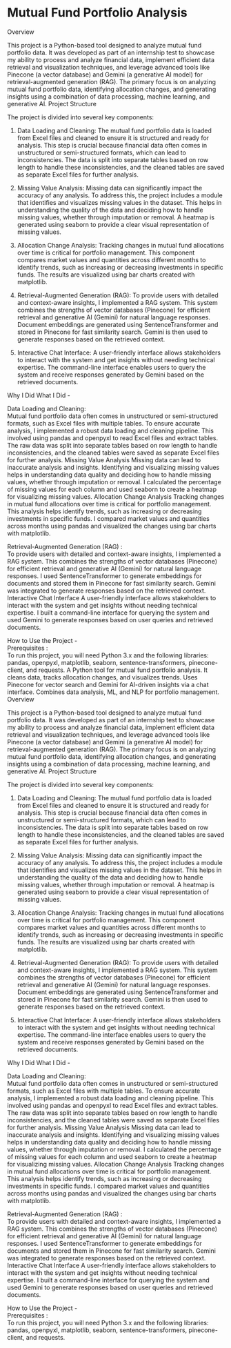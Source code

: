 # Mutual Fund Portfolio Analysis
Overview

This project is a Python-based tool designed to analyze mutual fund portfolio data. It was developed as part of an internship test to showcase my ability to process and analyze financial data, implement efficient data retrieval and visualization techniques, and leverage advanced tools like Pinecone (a vector database) and Gemini (a generative AI model) for retrieval-augmented generation (RAG). The primary focus is on analyzing mutual fund portfolio data, identifying allocation changes, and generating insights using a combination of data processing, machine learning, and generative AI.
Project Structure

The project is divided into several key components:

   1. Data Loading and Cleaning:
    The mutual fund portfolio data is loaded from Excel files and cleaned to ensure it is structured and ready for analysis. This step is crucial because financial data often comes in unstructured or semi-structured formats, which can lead to inconsistencies. The data is split into separate tables based on row length to handle these inconsistencies,     and the cleaned tables are saved as separate Excel files for further analysis.

   2. Missing Value Analysis:
    Missing data can significantly impact the accuracy of any analysis. To address this, the project includes a module that identifies and visualizes missing values in the dataset. This helps in understanding the quality of the data and deciding how to handle missing values, whether through imputation or removal. A heatmap is generated using             seaborn to provide a clear visual representation of missing values.

   3. Allocation Change Analysis:
    Tracking changes in mutual fund allocations over time is critical for portfolio management. This component compares market values and quantities across different months to identify trends, such as increasing or decreasing investments in specific funds. The results are visualized using bar charts created with matplotlib.

   4. Retrieval-Augmented Generation (RAG):
    To provide users with detailed and context-aware insights, I implemented a RAG system. This system combines the strengths of vector databases (Pinecone) for efficient retrieval and generative AI (Gemini) for natural language responses. Document embeddings are generated using SentenceTransformer and stored in Pinecone for fast similarity search.      Gemini is then used to generate responses based on the retrieved context.

   5. Interactive Chat Interface:
    A user-friendly interface allows stakeholders to interact with the system and get insights without needing technical expertise. The command-line interface enables users to query the system and receive responses generated by Gemini based on the retrieved documents.

Why I Did What I Did - 

Data Loading and Cleaning:                           
Mutual fund portfolio data often comes in unstructured or semi-structured formats, such as Excel files with multiple tables. To ensure accurate analysis, I implemented a robust data loading and cleaning pipeline. This involved using pandas and openpyxl to read Excel files and extract tables. The raw data was split into separate tables based on row length to handle inconsistencies, and the cleaned tables were saved as separate Excel files for further analysis.
Missing Value Analysis
Missing data can lead to inaccurate analysis and insights. Identifying and visualizing missing values helps in understanding data quality and deciding how to handle missing values, whether through imputation or removal. I calculated the percentage of missing values for each column and used seaborn to create a heatmap for visualizing missing values.
Allocation Change Analysis
Tracking changes in mutual fund allocations over time is critical for portfolio management. This analysis helps identify trends, such as increasing or decreasing investments in specific funds. I compared market values and quantities across months using pandas and visualized the changes using bar charts with matplotlib.

Retrieval-Augmented Generation (RAG) :                                           
To provide users with detailed and context-aware insights, I implemented a RAG system. This combines the strengths of vector databases (Pinecone) for efficient retrieval and generative AI (Gemini) for natural language responses. I used SentenceTransformer to generate embeddings for documents and stored them in Pinecone for fast similarity search. Gemini was integrated to generate responses based on the retrieved context.
Interactive Chat Interface
A user-friendly interface allows stakeholders to interact with the system and get insights without needing technical expertise. I built a command-line interface for querying the system and used Gemini to generate responses based on user queries and retrieved documents.               

How to Use the Project -                                                                                                          
Prerequisites :                                                                                                              
To run this project, you will need Python 3.x and the following libraries: pandas, openpyxl, matplotlib, seaborn, sentence-transformers, pinecone-client, and requests.
A Python tool for mutual fund portfolio analysis. It cleans data, tracks allocation changes, and visualizes trends. Uses Pinecone for vector search and Gemini for AI-driven insights via a chat interface. Combines data analysis, ML, and NLP for portfolio management.
Overview

This project is a Python-based tool designed to analyze mutual fund portfolio data. It was developed as part of an internship test to showcase my ability to process and analyze financial data, implement efficient data retrieval and visualization techniques, and leverage advanced tools like Pinecone (a vector database) and Gemini (a generative AI model) for retrieval-augmented generation (RAG). The primary focus is on analyzing mutual fund portfolio data, identifying allocation changes, and generating insights using a combination of data processing, machine learning, and generative AI.
Project Structure

The project is divided into several key components:

   1. Data Loading and Cleaning:
    The mutual fund portfolio data is loaded from Excel files and cleaned to ensure it is structured and ready for analysis. This step is crucial because financial data often comes in unstructured or semi-structured formats, which can lead to inconsistencies. The data is split into separate tables based on row length to handle these inconsistencies,     and the cleaned tables are saved as separate Excel files for further analysis.

   2. Missing Value Analysis:
    Missing data can significantly impact the accuracy of any analysis. To address this, the project includes a module that identifies and visualizes missing values in the dataset. This helps in understanding the quality of the data and deciding how to handle missing values, whether through imputation or removal. A heatmap is generated using             seaborn to provide a clear visual representation of missing values.

   3. Allocation Change Analysis:
    Tracking changes in mutual fund allocations over time is critical for portfolio management. This component compares market values and quantities across different months to identify trends, such as increasing or decreasing investments in specific funds. The results are visualized using bar charts created with matplotlib.

   4. Retrieval-Augmented Generation (RAG):
    To provide users with detailed and context-aware insights, I implemented a RAG system. This system combines the strengths of vector databases (Pinecone) for efficient retrieval and generative AI (Gemini) for natural language responses. Document embeddings are generated using SentenceTransformer and stored in Pinecone for fast similarity search.      Gemini is then used to generate responses based on the retrieved context.

   5. Interactive Chat Interface:
    A user-friendly interface allows stakeholders to interact with the system and get insights without needing technical expertise. The command-line interface enables users to query the system and receive responses generated by Gemini based on the retrieved documents.

Why I Did What I Did - 

Data Loading and Cleaning:                           
Mutual fund portfolio data often comes in unstructured or semi-structured formats, such as Excel files with multiple tables. To ensure accurate analysis, I implemented a robust data loading and cleaning pipeline. This involved using pandas and openpyxl to read Excel files and extract tables. The raw data was split into separate tables based on row length to handle inconsistencies, and the cleaned tables were saved as separate Excel files for further analysis.
Missing Value Analysis
Missing data can lead to inaccurate analysis and insights. Identifying and visualizing missing values helps in understanding data quality and deciding how to handle missing values, whether through imputation or removal. I calculated the percentage of missing values for each column and used seaborn to create a heatmap for visualizing missing values.
Allocation Change Analysis
Tracking changes in mutual fund allocations over time is critical for portfolio management. This analysis helps identify trends, such as increasing or decreasing investments in specific funds. I compared market values and quantities across months using pandas and visualized the changes using bar charts with matplotlib.

Retrieval-Augmented Generation (RAG) :                                           
To provide users with detailed and context-aware insights, I implemented a RAG system. This combines the strengths of vector databases (Pinecone) for efficient retrieval and generative AI (Gemini) for natural language responses. I used SentenceTransformer to generate embeddings for documents and stored them in Pinecone for fast similarity search. Gemini was integrated to generate responses based on the retrieved context.
Interactive Chat Interface
A user-friendly interface allows stakeholders to interact with the system and get insights without needing technical expertise. I built a command-line interface for querying the system and used Gemini to generate responses based on user queries and retrieved documents.               

How to Use the Project -                                                                                                          
Prerequisites :                                                                                                              
To run this project, you will need Python 3.x and the following libraries: pandas, openpyxl, matplotlib, seaborn, sentence-transformers, pinecone-client, and requests.
